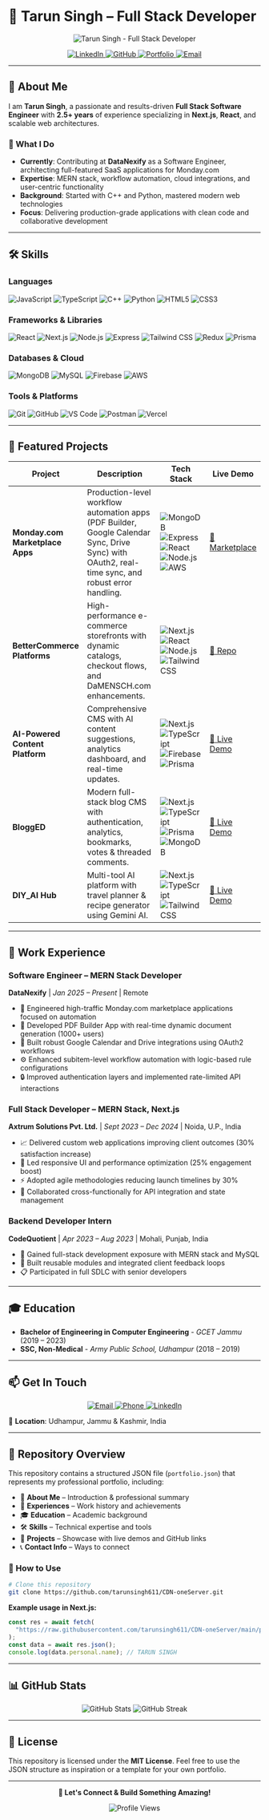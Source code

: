 # 💼 Tarun Singh – Full Stack Developer

<p align="center">
  <img src="https://readme-typing-svg.herokuapp.com?font=Fira+Code&weight=500&size=28&pause=1000&color=61DAFB&center=true&vCenter=true&width=600&height=100&lines=Full+Stack+Developer;MERN+%7C+Next.js+%7C+SaaS+%7C+Cloud;Building+Scalable+Web+Applications" alt="Tarun Singh - Full Stack Developer" />
</p>

<p align="center">
  <a href="https://www.linkedin.com/in/tarunsinghrajput/">
    <img src="https://img.shields.io/badge/LinkedIn-0077B5?style=for-the-badge&logo=linkedin&logoColor=white" alt="LinkedIn" />
  </a>
  <a href="https://github.com/tarunsingh611">
    <img src="https://img.shields.io/badge/GitHub-181717?style=for-the-badge&logo=github&logoColor=white" alt="GitHub" />
  </a>
  <a href="https://tarunsinghrajput.netlify.app">
    <img src="https://img.shields.io/badge/Portfolio-FF6B6B?style=for-the-badge&logo=todoist&logoColor=white" alt="Portfolio" />
  </a>
  <a href="mailto:thakurtarun936@gmail.com">
    <img src="https://img.shields.io/badge/Email-D14836?style=for-the-badge&logo=gmail&logoColor=white" alt="Email" />
  </a>
</p>

---

## 🚀 About Me

I am **Tarun Singh**, a passionate and results-driven **Full Stack Software Engineer** with **2.5+ years** of experience specializing in **Next.js**, **React**, and scalable web architectures.

### 🎯 What I Do
- **Currently**: Contributing at **DataNexify** as a Software Engineer, architecting full-featured SaaS applications for Monday.com
- **Expertise**: MERN stack, workflow automation, cloud integrations, and user-centric functionality
- **Background**: Started with C++ and Python, mastered modern web technologies
- **Focus**: Delivering production-grade applications with clean code and collaborative development

---

## 🛠️ Skills

### **Languages**
![JavaScript](https://img.shields.io/badge/JavaScript-F7DF1E?style=for-the-badge&logo=javascript&logoColor=black)
![TypeScript](https://img.shields.io/badge/TypeScript-007ACC?style=for-the-badge&logo=typescript&logoColor=white)
![C++](https://img.shields.io/badge/C++-00599C?style=for-the-badge&logo=c%2B%2B&logoColor=white)
![Python](https://img.shields.io/badge/Python-3776AB?style=for-the-badge&logo=python&logoColor=white)
![HTML5](https://img.shields.io/badge/HTML5-E34F26?style=for-the-badge&logo=html5&logoColor=white)
![CSS3](https://img.shields.io/badge/CSS3-1572B6?style=for-the-badge&logo=css3&logoColor=white)

### **Frameworks & Libraries**
![React](https://img.shields.io/badge/React-20232A?style=for-the-badge&logo=react&logoColor=61DAFB)
![Next.js](https://img.shields.io/badge/Next.js-000000?style=for-the-badge&logo=next.js&logoColor=white)
![Node.js](https://img.shields.io/badge/Node.js-339933?style=for-the-badge&logo=nodedotjs&logoColor=white)
![Express](https://img.shields.io/badge/Express-000000?style=for-the-badge&logo=express&logoColor=white)
![Tailwind CSS](https://img.shields.io/badge/Tailwind_CSS-38B2AC?style=for-the-badge&logo=tailwind-css&logoColor=white)
![Redux](https://img.shields.io/badge/Redux-593D88?style=for-the-badge&logo=redux&logoColor=white)
![Prisma](https://img.shields.io/badge/Prisma-2D3748?style=for-the-badge&logo=prisma&logoColor=white)

### **Databases & Cloud**
![MongoDB](https://img.shields.io/badge/MongoDB-47A248?style=for-the-badge&logo=mongodb&logoColor=white)
![MySQL](https://img.shields.io/badge/MySQL-4479A1?style=for-the-badge&logo=mysql&logoColor=white)
![Firebase](https://img.shields.io/badge/Firebase-FFCA28?style=for-the-badge&logo=firebase&logoColor=black)
![AWS](https://img.shields.io/badge/AWS-232F3E?style=for-the-badge&logo=amazon-aws&logoColor=FF9900)

### **Tools & Platforms**
![Git](https://img.shields.io/badge/Git-F05032?style=for-the-badge&logo=git&logoColor=white)
![GitHub](https://img.shields.io/badge/GitHub-181717?style=for-the-badge&logo=github&logoColor=white)
![VS Code](https://img.shields.io/badge/VS_Code-007ACC?style=for-the-badge&logo=visual-studio-code&logoColor=white)
![Postman](https://img.shields.io/badge/Postman-FF6C37?style=for-the-badge&logo=postman&logoColor=white)
![Vercel](https://img.shields.io/badge/Vercel-000000?style=for-the-badge&logo=vercel&logoColor=white)

---

## 🚀 Featured Projects

| Project | Description | Tech Stack | Live Demo |
|---------|-------------|------------|-----------|
| **Monday.com Marketplace Apps** | Production-level workflow automation apps (PDF Builder, Google Calendar Sync, Drive Sync) with OAuth2, real-time sync, and robust error handling. | ![MongoDB](https://img.shields.io/badge/MongoDB-47A248?style=flat&logo=mongodb&logoColor=white) ![Express](https://img.shields.io/badge/Express-000000?style=flat&logo=express&logoColor=white) ![React](https://img.shields.io/badge/React-20232A?style=flat&logo=react&logoColor=61DAFB) ![Node.js](https://img.shields.io/badge/Node.js-339933?style=flat&logo=nodedotjs&logoColor=white) ![AWS](https://img.shields.io/badge/AWS-232F3E?style=flat&logo=amazon-aws&logoColor=FF9900) | [🔗 Marketplace](https://auth.monday.com/oauth2/authorize?client_id=010a3d838d0ce26bf5d9702e999ff836&response_type=install) |
| **BetterCommerce Platforms** | High-performance e-commerce storefronts with dynamic catalogs, checkout flows, and DaMENSCH.com enhancements. | ![Next.js](https://img.shields.io/badge/Next.js-000000?style=flat&logo=next.js&logoColor=white) ![React](https://img.shields.io/badge/React-20232A?style=flat&logo=react&logoColor=61DAFB) ![Node.js](https://img.shields.io/badge/Node.js-339933?style=flat&logo=nodedotjs&logoColor=white) ![Tailwind CSS](https://img.shields.io/badge/Tailwind_CSS-38B2AC?style=flat&logo=tailwind-css&logoColor=white) | [🔗 Repo](https://github.com/better-commerce/betterstorefront?tab=readme-ov-file) |
| **AI-Powered Content Platform** | Comprehensive CMS with AI content suggestions, analytics dashboard, and real-time updates. | ![Next.js](https://img.shields.io/badge/Next.js-000000?style=flat&logo=next.js&logoColor=white) ![TypeScript](https://img.shields.io/badge/TypeScript-007ACC?style=flat&logo=typescript&logoColor=white) ![Firebase](https://img.shields.io/badge/Firebase-FFCA28?style=flat&logo=firebase&logoColor=black) ![Prisma](https://img.shields.io/badge/Prisma-2D3748?style=flat&logo=prisma&logoColor=white) | [🔗 Live Demo](https://content-platform-pink.vercel.app) |
| **BloggED** | Modern full-stack blog CMS with authentication, analytics, bookmarks, votes & threaded comments. | ![Next.js](https://img.shields.io/badge/Next.js-000000?style=flat&logo=next.js&logoColor=white) ![TypeScript](https://img.shields.io/badge/TypeScript-007ACC?style=flat&logo=typescript&logoColor=white) ![Prisma](https://img.shields.io/badge/Prisma-2D3748?style=flat&logo=prisma&logoColor=white) ![MongoDB](https://img.shields.io/badge/MongoDB-47A248?style=flat&logo=mongodb&logoColor=white) | [🔗 Live Demo](https://blogg-ed.vercel.app) |
| **DIY_AI Hub** | Multi-tool AI platform with travel planner & recipe generator using Gemini AI. | ![Next.js](https://img.shields.io/badge/Next.js-000000?style=flat&logo=next.js&logoColor=white) ![TypeScript](https://img.shields.io/badge/TypeScript-007ACC?style=flat&logo=typescript&logoColor=white) ![Tailwind CSS](https://img.shields.io/badge/Tailwind_CSS-38B2AC?style=flat&logo=tailwind-css&logoColor=white) | [🔗 Live Demo](https://diy-ai-opal.vercel.app/) |

---

## 💼 Work Experience

### **Software Engineer – MERN Stack Developer**
**DataNexify** | *Jan 2025 – Present* | Remote
- 🚀 Engineered high-traffic Monday.com marketplace applications focused on automation
- 📄 Developed PDF Builder App with real-time dynamic document generation (1000+ users)
- 🔗 Built robust Google Calendar and Drive integrations using OAuth2 workflows
- ⚙️ Enhanced subitem-level workflow automation with logic-based rule configurations
- 🔒 Improved authentication layers and implemented rate-limited API interactions

### **Full Stack Developer – MERN Stack, Next.js**
**Axtrum Solutions Pvt. Ltd.** | *Sept 2023 – Dec 2024* | Noida, U.P., India
- 📈 Delivered custom web applications improving client outcomes (30% satisfaction increase)
- 🎨 Led responsive UI and performance optimization (25% engagement boost)
- ⚡ Adopted agile methodologies reducing launch timelines by 30%
- 🤝 Collaborated cross-functionally for API integration and state management

### **Backend Developer Intern**
**CodeQuotient** | *Apr 2023 – Aug 2023* | Mohali, Punjab, India
- 🔧 Gained full-stack development exposure with MERN stack and MySQL
- 🧩 Built reusable modules and integrated client feedback loops
- 📋 Participated in full SDLC with senior developers

---

## 🎓 Education

- **Bachelor of Engineering in Computer Engineering** - *GCET Jammu* (2019 – 2023)
- **SSC, Non-Medical** - *Army Public School, Udhampur* (2018 – 2019)

---

## 📫 Get In Touch

<p align="center">
  <a href="mailto:thakurtarun936@gmail.com">
    <img src="https://img.shields.io/badge/Email-thakurtarun936%40gmail.com-D14836?style=for-the-badge&logo=gmail&logoColor=white" alt="Email" />
  </a>
  <a href="tel:+917006072897">
    <img src="https://img.shields.io/badge/Phone-%2B91%207006072897-25D366?style=for-the-badge&logo=whatsapp&logoColor=white" alt="Phone" />
  </a>
  <a href="https://linkedin.com/in/tarun-singh-rajput">
    <img src="https://img.shields.io/badge/LinkedIn-Tarun%20Singh-0077B5?style=for-the-badge&logo=linkedin&logoColor=white" alt="LinkedIn" />
  </a>
</p>

📍 **Location**: Udhampur, Jammu & Kashmir, India

---

## 📂 Repository Overview

This repository contains a structured JSON file (`portfolio.json`) that represents my professional portfolio, including:

- 👤 **About Me** – Introduction & professional summary
- 💼 **Experiences** – Work history and achievements
- 🎓 **Education** – Academic background
- 🛠️ **Skills** – Technical expertise and tools
- 🚀 **Projects** – Showcase with live demos and GitHub links
- 📞 **Contact Info** – Ways to connect

### 🌟 How to Use

```bash
# Clone this repository
git clone https://github.com/tarunsingh611/CDN-oneServer.git
```

**Example usage in Next.js:**
```javascript
const res = await fetch(
  "https://raw.githubusercontent.com/tarunsingh611/CDN-oneServer/main/portfolio.json"
);
const data = await res.json();
console.log(data.personal.name); // TARUN SINGH
```

---

## 📊 GitHub Stats

<p align="center">
  <img src="https://github-readme-stats.vercel.app/api?username=tarunsingh611&show_icons=true&theme=radical" alt="GitHub Stats" />
  <img src="https://github-readme-streak-stats.herokuapp.com/?user=tarunsingh611&theme=radical" alt="GitHub Streak" />
</p>

---

## 📝 License

This repository is licensed under the **MIT License**. Feel free to use the JSON structure as inspiration or a template for your own portfolio.

---

<p align="center">
  <strong>🚀 Let's Connect & Build Something Amazing!</strong>
</p>

<p align="center">
  <img src="https://komarev.com/ghpvc/?username=tarunsingh611&style=flat-square&color=blue" alt="Profile Views" />
</p>
